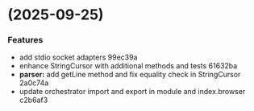 #  (2025-09-25)


### Features

* add stdio socket adapters 99ec39a
* enhance StringCursor with additional methods and tests 61632ba
* **parser:** add getLine method and fix equality check in StringCursor 2a0c74a
* update orchestrator import and export in module and index.browser c2b6af3



